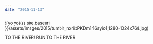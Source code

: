 ```yaml
---
date: "2015-11-13"
---
```


![yo yo]({{ site.baseurl }}/assets/images/2015/tumblr_nxrlixPKDm1r16syio1_1280-1024x768.jpg)

TO THE RIVER! RUN TO THE RIVER!
